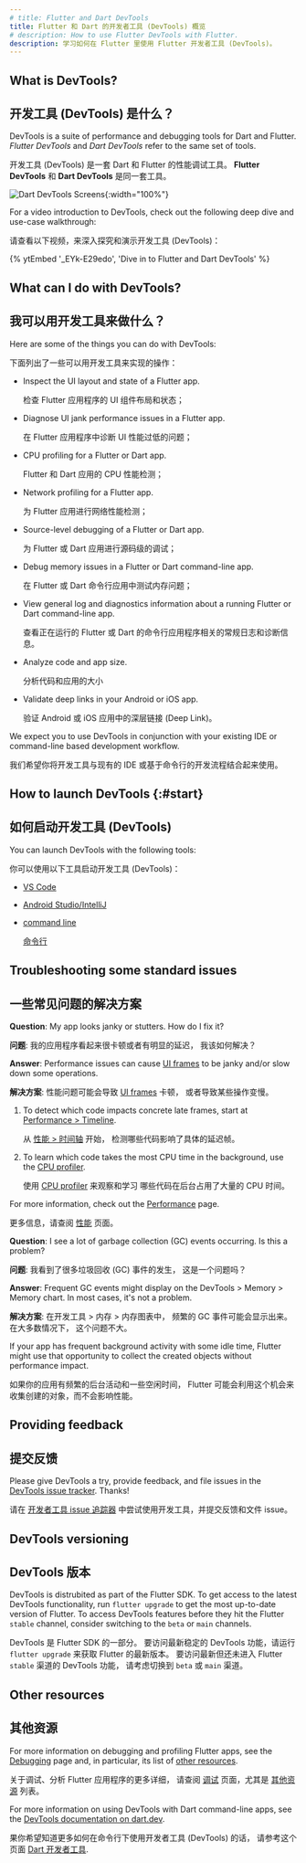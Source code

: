 ```yaml
---
# title: Flutter and Dart DevTools
title: Flutter 和 Dart 的开发者工具 (DevTools) 概览
# description: How to use Flutter DevTools with Flutter.
description: 学习如何在 Flutter 里使用 Flutter 开发者工具 (DevTools)。
---
```


## What is DevTools?

## 开发工具 (DevTools) 是什么？

DevTools is a suite of performance and debugging tools
for Dart and Flutter.
_Flutter DevTools_ and _Dart DevTools_ refer to the
same set of tools.

开发工具 (DevTools) 是一套 Dart 和 Flutter 的性能调试工具。
**Flutter DevTools** 和 **Dart DevTools** 是同一套工具。

![Dart DevTools Screens](/assets/images/docs/tools/devtools/dart-devtools.webp){:width="100%"}

For a video introduction to DevTools, check out
the following deep dive and use-case walkthrough:

请查看以下视频，来深入探究和演示开发工具 (DevTools)：

{% ytEmbed '_EYk-E29edo', 'Dive in to Flutter and Dart DevTools' %}

## What can I do with DevTools?

## 我可以用开发工具来做什么？

Here are some of the things you can do with DevTools:

下面列出了一些可以用开发工具来实现的操作：

* Inspect the UI layout and state of a Flutter app.

  检查 Flutter 应用程序的 UI 组件布局和状态；

* Diagnose UI jank performance issues in a Flutter app.

  在 Flutter 应用程序中诊断 UI 性能过低的问题；
  
* CPU profiling for a Flutter or Dart app.

  Flutter 和 Dart 应用的 CPU 性能检测；

* Network profiling for a Flutter app.

  为 Flutter 应用进行网络性能检测；

* Source-level debugging of a Flutter or Dart app.

  为 Flutter 或 Dart 应用进行源码级的调试；

* Debug memory issues in a Flutter or Dart
  command-line app.

  在 Flutter 或 Dart 命令行应用中测试内存问题；

* View general log and diagnostics information
  about a running Flutter or Dart
  command-line app.

  查看正在运行的 Flutter 或 Dart 的命令行应用程序相关的常规日志和诊断信息。

* Analyze code and app size.

  分析代码和应用的大小

* Validate deep links in your Android or iOS app.

  验证 Android 或 iOS 应用中的深层链接 (Deep Link)。

We expect you to use DevTools in conjunction with
your existing IDE or command-line based development workflow.

我们希望你将开发工具与现有的 IDE 或基于命令行的开发流程结合起来使用。

<a id="how-do-i-install-devtools"></a>
<a id="install-devtools"></a>

## How to launch DevTools {:#start}

## 如何启动开发工具 (DevTools)

You can launch DevTools with the following tools:

你可以使用以下工具启动开发工具 (DevTools)：

* [VS Code][]
* [Android Studio/IntelliJ][]
* [command line][]

  [命令行][command line]

## Troubleshooting some standard issues

## 一些常见问题的解决方案

**Question**: My app looks janky or stutters.
  How do I fix it?

**问题**: 我的应用程序看起来很卡顿或者有明显的延迟，
我该如何解决？

**Answer**: Performance issues can cause [UI frames][]
  to be janky and/or slow down some operations.

**解决方案**: 性能问题可能会导致 [UI frames][] 卡顿，
或者导致某些操作变慢。

  1. To detect which code impacts concrete late frames,
     start at [Performance > Timeline][].

     从 [性能 > 时间轴][Performance > Timeline] 开始，
     检测哪些代码影响了具体的延迟帧。

  2. To learn which code takes the most CPU time in
     the background, use the [CPU profiler][].

     使用 [CPU profiler][] 来观察和学习
     哪些代码在后台占用了大量的 CPU 时间。

For more information, check out the
[Performance][] page.

更多信息，请查阅 [性能][Performance] 页面。

**Question**: I see a lot of garbage collection (GC) events occurring.
  Is this a problem?

**问题**: 我看到了很多垃圾回收 (GC) 事件的发生，
这是一个问题吗？

**Answer**: Frequent GC events might display on
  the DevTools > Memory > Memory chart. In most cases,
  it's not a problem.

**解决方案**: 在开发工具 > 内存 > 内存图表中，
频繁的 GC 事件可能会显示出来。在大多数情况下，
这个问题不大。

If your app has frequent background activity with some idle time,
Flutter might use that opportunity to collect the created objects
without performance impact.

如果你的应用有频繁的后台活动和一些空闲时间，
Flutter 可能会利用这个机会来收集创建的对象，而不会影响性能。

[CPU profiler]: /tools/devtools/cpu-profiler
[Performance]: /perf
[Performance > Timeline]: /tools/devtools/performance#timeline-events-tab
[UI frames]: /perf/ui-performance

## Providing feedback

## 提交反馈

Please give DevTools a try, provide feedback, and file issues
in the [DevTools issue tracker][]. Thanks!

请在 [开发者工具 issue 追踪器][DevTools issue tracker] 中尝试使用开发工具，并提交反馈和文件 issue。

## DevTools versioning

## DevTools 版本

DevTools is distrubited as part of the Flutter SDK. To get access to the latest
DevTools functionality, run `flutter upgrade` to get the most up-to-date version
of Flutter. To access DevTools features before they hit the Flutter `stable`
channel, consider switching to the `beta` or `main` channels.

DevTools 是 Flutter SDK 的一部分。
要访问最新稳定的 DevTools 功能，请运行 `flutter upgrade` 来获取 Flutter 的最新版本。
要访问最新但还未进入 Flutter `stable` 渠道的 DevTools 功能，
请考虑切换到 `beta` 或 `main` 渠道。

## Other resources

## 其他资源

For more information on debugging and profiling
Flutter apps, see the [Debugging][] page and,
in particular, its list of [other resources][].

关于调试、分析 Flutter 应用程序的更多详细，
请查阅 [调试][Debugging] 页面，尤其是
[其他资源][other resources] 列表。

For more information on using DevTools with
Dart command-line apps, see the
[DevTools documentation on dart.dev]({{site.dart-site}}/tools/dart-devtools).

果你希望知道更多如何在命令行下使用开发者工具 (DevTools) 的话，
请参考这个页面 [Dart 开发者工具]({{site.dart-site}}/tools/dart-devtools).

[Android Studio/IntelliJ]: /tools/devtools/android-studio
[VS Code]: /tools/devtools/vscode
[command line]: /tools/devtools/cli
[DevTools issue tracker]: {{site.github}}/flutter/devtools/issues
[Debugging]: /testing/debugging
[Other resources]: /testing/debugging#other-resources
